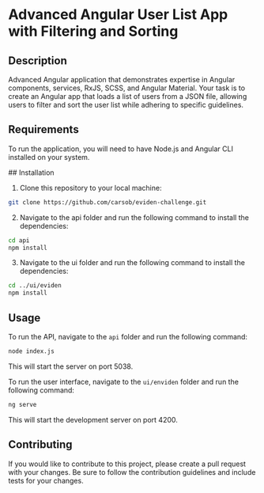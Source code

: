 # Advanced Angular User List App with Filtering and Sorting

## Description

Advanced Angular application that demonstrates expertise in Angular components, services, RxJS, SCSS, and Angular Material. Your task is to create an Angular app that loads a list of users from a JSON file, allowing users to filter and sort the user list while adhering to specific guidelines.

## Requirements

To run the application, you will need to have Node.js and Angular CLI installed on your system.

## Installation

1. Clone this repository to your local machine:

```bash
git clone https://github.com/carsob/eviden-challenge.git
```

2. Navigate to the api folder and run the following command to install the dependencies:

```bash
cd api
npm install
```

3. Navigate to the ui folder and run the following command to install the dependencies:

```bash
cd ../ui/eviden
npm install
```

## Usage

To run the API, navigate to the `api` folder and run the following command:

```bash
node index.js
```

This will start the server on port 5038.

To run the user interface, navigate to the `ui/enviden` folder and run the following command:

```bash
ng serve
```

This will start the development server on port 4200.

## Contributing

If you would like to contribute to this project, please create a pull request with your changes. Be sure to follow the contribution guidelines and include tests for your changes.
